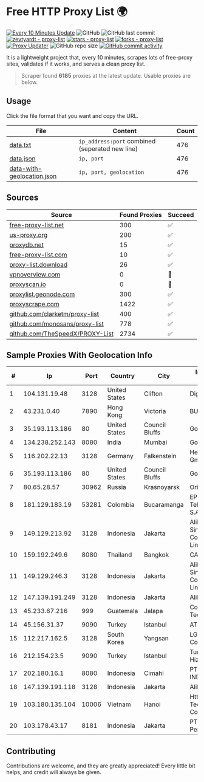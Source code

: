 
# Free HTTP Proxy List 🌍

[![Every 10 Minutes Update](https://github.com/mertguvencli/http-proxy-list/actions/workflows/main.yml/badge.svg?branch=main)](https://github.com/mertguvencli/http-proxy-list/actions/workflows/main.yml)
![GitHub](https://img.shields.io/github/license/mertguvencli/http-proxy-list)
![GitHub last commit](https://img.shields.io/github/last-commit/mertguvencli/http-proxy-list)
[![zevtyardt - proxy-list](https://img.shields.io/static/v1?label=zevtyardt&message=proxy-list&color=blue&logo=github)](https://github.com/zevtyardt/proxy-list "Go to GitHub repo")
[![stars - proxy-list](https://img.shields.io/github/stars/zevtyardt/proxy-list?style=social)](https://github.com/zevtyardt/proxy-list)
[![forks - proxy-list](https://img.shields.io/github/forks/zevtyardt/proxy-list?style=social)](https://github.com/zevtyardt/proxy-list)
[![Proxy Updater](https://github.com/zevtyardt/proxy-list/workflows/Proxy%20Updater/badge.svg)](https://github.com/zevtyardt/proxy-list/actions?query=workflow:"Proxy+Updater")
![GitHub repo size](https://img.shields.io/github/repo-size/zevtyardt/proxy-list)
[![GitHub commit activity](https://img.shields.io/github/commit-activity/m/zevtyardt/proxy-list?logo=commits)](https://github.com/zevtyardt/proxy-list/commits/main)

It is a lightweight project that, every 10 minutes, scrapes lots of free-proxy sites, validates if it works, and serves a clean proxy list.

> Scraper found **6185** proxies at the latest update. Usable proxies are below.

## Usage

Click the file format that you want and copy the URL.

|File|Content|Count|
|----|-------|-----|
|[data.txt](https://raw.githubusercontent.com/mertguvencli/http-proxy-list/main/proxy-list/data.txt)|`ip_address:port` combined (seperated new line)|476|
|[data.json](https://raw.githubusercontent.com/mertguvencli/http-proxy-list/main/proxy-list/data.json)|`ip, port`|476|
|[data-with-geolocation.json](https://raw.githubusercontent.com/mertguvencli/http-proxy-list/main/proxy-list/data-with-geolocation.json)|`ip, port, geolocation`|476|

## Sources

|Source|Found Proxies|Succeed|
|------|-------------|-------|
|[free-proxy-list.net](https://free-proxy-list.net)|300|✅|
|[us-proxy.org](https://www.us-proxy.org)|200|✅|
|[proxydb.net](http://proxydb.net)|15|✅|
|[free-proxy-list.com](https://free-proxy-list.com/?page=&port=&type%5B%5D=http&type%5B%5D=https&up_time=0&search=Search)|10|✅|
|[proxy-list.download](https://www.proxy-list.download/HTTP)|26|✅|
|[vpnoverview.com](https://vpnoverview.com/privacy/anonymous-browsing/free-proxy-servers)|0|🚫|
|[proxyscan.io](https://www.proxyscan.io)|0|🚫|
|[proxylist.geonode.com](https://proxylist.geonode.com/api/proxy-list?limit=300&page=1&sort_by=lastChecked&sort_type=desc&protocols=http,https)|300|✅|
|[proxyscrape.com](https://api.proxyscrape.com/v2/?request=displayproxies&protocol=http&timeout=10000&country=all&ssl=all&anonymity=all)|1422|✅|
|[github.com/clarketm/proxy-list](https://raw.githubusercontent.com/clarketm/proxy-list/master/proxy-list-raw.txt)|400|✅|
|[github.com/monosans/proxy-list](https://raw.githubusercontent.com/monosans/proxy-list/main/proxies/http.txt)|778|✅|
|[github.com/TheSpeedX/PROXY-List](https://raw.githubusercontent.com/TheSpeedX/PROXY-List/master/http.txt)|2734|✅|


## Sample Proxies With Geolocation Info

|#|Ip|Port|Country|City|Internet Service Provider|
|-|--|----|-------|----|-------------------------|
|1|104.131.19.48|3128|United States|Clifton|DigitalOcean, LLC|
|2|43.231.0.40|7890|Hong Kong|Victoria|BUILDCLOUD|
|3|35.193.113.186|80|United States|Council Bluffs|Google LLC|
|4|134.238.252.143|8080|India|Mumbai|Google LLC|
|5|116.202.22.13|3128|Germany|Falkenstein|Hetzner Online GmbH|
|6|35.193.113.186|80|United States|Council Bluffs|Google LLC|
|7|80.65.28.57|30962|Russia|Krasnoyarsk|Orion Telecom LLC|
|8|181.129.183.19|53281|Colombia|Bucaramanga|EPM Telecomunicaciones S.A. E.S.P.|
|9|149.129.213.92|3128|Indonesia|Jakarta|Alibaba.com Singapore E-Commerce Private Limited|
|10|159.192.249.6|8080|Thailand|Bangkok|CAT-BB|
|11|149.129.246.3|3128|Indonesia|Jakarta|Alibaba.com Singapore E-Commerce Private Limited|
|12|147.139.191.249|3128|Indonesia|Jakarta|Alibaba.com LLC|
|13|45.233.67.216|999|Guatemala|Jalapa|Conectividad Y Tecnologia S.A|
|14|45.156.31.37|9090|Turkey|Istanbul|ATLANTIS|
|15|112.217.162.5|3128|South Korea|Yangsan|LG DACOM Corporation|
|16|212.154.23.5|9090|Turkey|Istanbul|TurkNet Iletisim Hizmetleri|
|17|202.180.16.1|8080|Indonesia|Cimahi|PT. HIPERNET INDODATA|
|18|147.139.191.118|3128|Indonesia|Jakarta|Alibaba.com LLC|
|19|103.180.135.104|10006|Vietnam|Hanoi|Httvserver Technology Company Limited|
|20|103.178.43.17|8181|Indonesia|Jakarta|PT Jaring Solusi Persada|



## Contributing

Contributions are welcome, and they are greatly appreciated! Every
little bit helps, and credit will always be given.

